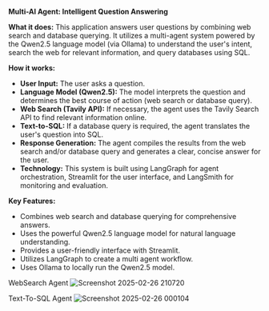 

**Multi-AI Agent: Intelligent Question Answering**

**What it does:** This application answers user questions by combining web search and database querying. It utilizes a multi-agent system powered by the Qwen2.5 language model (via Ollama) to understand the user's intent, search the web for relevant information, and query databases using SQL.

**How it works:**

* **User Input:** The user asks a question.
* **Language Model (Qwen2.5):** The model interprets the question and determines the best course of action (web search or database query).
* **Web Search (Tavily API):** If necessary, the agent uses the Tavily Search API to find relevant information online.
* **Text-to-SQL:** If a database query is required, the agent translates the user's question into SQL.
* **Response Generation:** The agent compiles the results from the web search and/or database query and generates a clear, concise answer for the user.
* **Technology:** This system is built using LangGraph for agent orchestration, Streamlit for the user interface, and LangSmith for monitoring and evaluation.

**Key Features:**

* Combines web search and database querying for comprehensive answers.
* Uses the powerful Qwen2.5 language model for natural language understanding.
* Provides a user-friendly interface with Streamlit.
* Utilizes LangGraph to create a multi agent workflow.
* Uses Ollama to locally run the Qwen2.5 model.


WebSearch Agent
![Screenshot 2025-02-26 210720](https://github.com/user-attachments/assets/44a1be8b-bd87-4766-8bf9-db60ca41c0ba)

Text-To-SQL Agent
![Screenshot 2025-02-26 000104](https://github.com/user-attachments/assets/302ce9ac-6991-424c-a45e-4b043b84082e)

